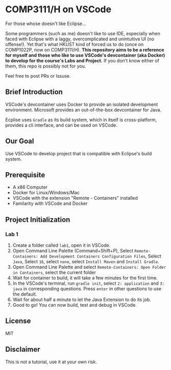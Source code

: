 # COMP3111/H on VSCode

For those whose doesn't like Eclipse...

Some programmers (such as me) doesn't like to use IDE, especially when faced with Eclipse with a laggy, overcomplicated and unintuitive UI (no offense!). 
Yet that's what HKUST kind of forced us to do (once on COMP1022P, now on COMP3111/H).
**This repository aims to be a reference for myself and those who like to use VSCode's devcontainer (aka Docker) to develop for the course's Labs and Project.**
If you don't know either of them, this repo is possibly not for you.

Feel free to post PRs or Issuse.

## Brief Introduction

VSCode's devcontainer uses Docker to provide an isolated development environment. Microsoft provides an out-of-the-box devcontainer for Java.

Ecplise uses `Gradle` as its build system, which in itself is cross-platform, provides a cli interface, and can be used on VSCode.

## Our Goal

Use VSCode to develop project that is compatible with Eclipse's build system.

## Prerequisite

* A x86 Computer
* Docker for Linux/Windows/Mac
* VSCode with the extension "Remote - Containers" installed
* Familarity with VSCode and Docker

## Project Initialization

### Lab 1

1. Create a folder called `lab1`, open it in VSCode.
2. Open Command Line Palette (Command+Shift+P), Select `Remote-Containers: Add Development Containers Configuration Files`, Select `Java`, Select `16`, select `none`, select `Install Maven` and `Install Gradle`.
3. Open Command Line Palette and select `Remote-Containers: Open Folder in Containers`, select the current folder
4. Wait for container to build, it will take a few minutes for the first time.
5. In the VSCode's terminal, run `gradle init`, select `2: application` and `3: java` in corresponding questions. Press `enter` in other questions to use the default.
6. Wait for about half a minute to let the Java Extension to do its job.
7. Good to go! You can now build, test and debug in VSCode.

## License

MIT

## Disclaimer

This is not a tutorial, use it at your own risk.
